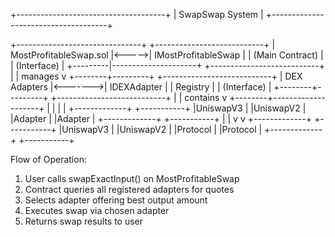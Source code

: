 +-------------------------------------+
|           SwapSwap System           |
+-------------------------------------+

+-------------------------------+       +---------------------------+
|    MostProfitableSwap.sol     |<----->|   IMostProfitableSwap     |
|   (Main Contract)             |       |   (Interface)             |
+---------|---------------------+       +---------------------------+
          |
          | manages
          v
 +--------+---------+         +---------------------------+
 |  DEX Adapters    |<------->|       IDEXAdapter         |
 |  Registry        |         |       (Interface)         |
 +--------+---------+         +---------------------------+
          |
          | contains
          v
 +--------+--------------------+
 |                             |
 |                             |
+-------------+   +-----------+
|UniswapV3    |   |UniswapV2  |
|Adapter      |   |Adapter    |
+-------------+   +-----------+
      |                 |
      v                 v
+-------------+   +-----------+
|UniswapV3    |   |UniswapV2  |
|Protocol     |   |Protocol   |
+-------------+   +-----------+

Flow of Operation:
1. User calls swapExactInput() on MostProfitableSwap
2. Contract queries all registered adapters for quotes
3. Selects adapter offering best output amount
4. Executes swap via chosen adapter
5. Returns swap results to user
